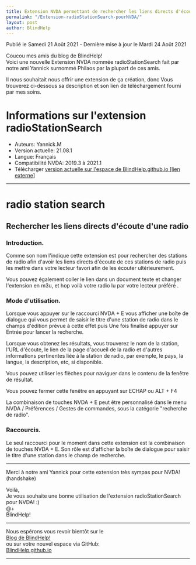 ```yaml
---
title: Extension NVDA permettant de rechercher les liens directs d'écoute d'une radio quelconque
permalink: "/Extension-radioStationSearch-pourNVDA/"
layout: post
author: BlindHelp
---
```


<footer>Publié le Samedi 21 Août 2021 - Dernière mise à jour le Mardi 24 Août 2021</footer>


Coucou mes amis du blog de BlindHelp!    
Voici une nouvelle Extension NVDA nommée radioStationSearch fait par notre ami Yannick surnommé Philaos par la plupart de ces amis.    

Il nous souhaitait nous offrir une extension de ça création, donc Vous trouverez ci-dessous sa description et son lien de téléchargement fourni par mes soins.    

# Informations sur l'extension radioStationSearch #

* Auteurs: Yannick.M
* Version actuelle: 21.08.1
* Langue: Français
* Compatibilité NVDA: 2019.3 à 2021.1
* Télécharger [version actuelle sur l'espace de BlindHelp.github.io [lien externe]](https://blindhelp.github.io/radioStationSearch-21.08.1.nvda-addon)

---

# radio station search

## Rechercher les liens directs d'écoute d'une radio

### Introduction.

Comme son nom l'indique cette extension est pour rechercher des stations de radio afin d'avoir les liens directs d'écoute de ces stations de radio puis les mettre  dans votre lecteur favori afin de les écouter ultérieurement.

Vous pouvez également coller le lien dans un document texte et changer l'extension en m3u, et hop voilà votre radio lu par votre lecteur préféré .

### Mode d'utilisation.

Lorsque vous appuyer sur le raccourci NVDA + E vous afficher une boîte de dialogue qui vous permet de saisir le titre d'une station de radio dans le champs d'édition prévue à cette effet puis Une fois finalisé appuyer sur Entrée pour lancer la recherche.

Lorsque vous obtenez les résultats, vous trouverez le nom de la station, l'URL d'écoute, le lien de la page d'accueil de la radio et d'autres informations pertinentes liée à la station de radio, par exemple, le pays, la langue, la description, etc, si disponible.

Vous pouvez utiliser les flèches pour naviguer dans le contenu de la fenêtre de résultat.

Vous pouvez fermer cette fenêtre en appuyant sur ECHAP ou ALT + F4

La combinaison de touches NVDA + E peut être personnalisé dans le menu NVDA / Préférences / Gestes de commandes, sous la catégorie "recherche de radio".

### Raccourcis.

Le seul raccourci pour le moment dans cette extension est la combinaison de touches NVDA + E. Son rôle est d'afficher la boîte de  dialogue pour saisir le titre d'une station dans le champ de recherche.

---

Merci à notre ami Yannick pour cette extension très sympas pour NVDA! (handshake)    

Voilà,    
Je vous souhaite une bonne utilisation de l'extension radioStationSearch pour NVDA! :)    
@+    
BlindHelp!    

---

Nous espérons vous revoir bientôt sur le      
[Blog de BlindHelp!](http://blindhelp.blogspot.fr/)                    
ou sur  votre nouvel espace via GitHub:                     
[BlindHelp.github.io](https://blindhelp.github.io)                    

---